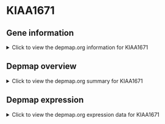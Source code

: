 <h1>KIAA1671</h1>

<h2>Gene information</h2>
<details>
  <summary>Click to view the depmap.org information for KIAA1671</summary>
  <iframe src="https://depmap.org/portal/gene/KIAA1671?tab=about" style="border:none;width:100%;height:800px"></iframe>
</details>

<h2>Depmap overview</h2>
<details>
  <summary>Click to view the depmap.org summary for KIAA1671</summary>
  <iframe src="https://depmap.org/portal/gene/KIAA1671?tab=overview" style="border:none;width:100%;height:800px"></iframe>
</details>

<h2>Depmap expression</h2>
<details>
  <summary>Click to view the depmap.org expression data for KIAA1671</summary>
  <iframe src="https://depmap.org/portal/gene/KIAA1671?tab=characterization" style="border:none;width:100%;height:800px"></iframe>
</details>


<!--
<h2>Reactome Pathway diagram</h2>
<details>
  <summary>Click to view Reactome pathway for KIAA1671</summary>
  PNAME
</details>
-->


